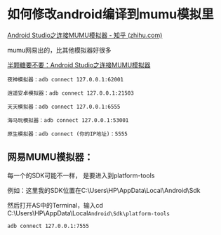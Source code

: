 # 如何修改android编译到mumu模拟里

[Android Studio之连接MUMU模拟器 - 知乎 (zhihu.com)](https://zhuanlan.zhihu.com/p/112957829 "Android Studio之连接MUMU模拟器 - 知乎 (zhihu.com)")

mumu网易出的，比其他模拟器好很多

[半颗糖要不要：Android Studio之连接MUMU模拟器](https://zhuanlan.zhihu.com/p/112957829 "半颗糖要不要：Android Studio之连接MUMU模拟器")

```text
夜神模拟器：adb connect 127.0.0.1:62001

逍遥安卓模拟器：adb connect 127.0.0.1:21503

天天模拟器：adb connect 127.0.0.1:6555

海马玩模拟器：adb connect 127.0.0.1:53001

原生模拟器：adb connect (你的IP地址)：5555
```

## 网易MUMU模拟器：

每一个的SDK可能不一样， 是要进入到platform-tools

例如：这里我的SDK位置在C:\Users\HP\AppData\Local\Android\Sdk

然后打开AS中的Terminal，输入cd C:\Users\HP\AppData\Local`Android\Sdk\platform-tools`

```text
adb connect 127.0.0.1:7555
```
